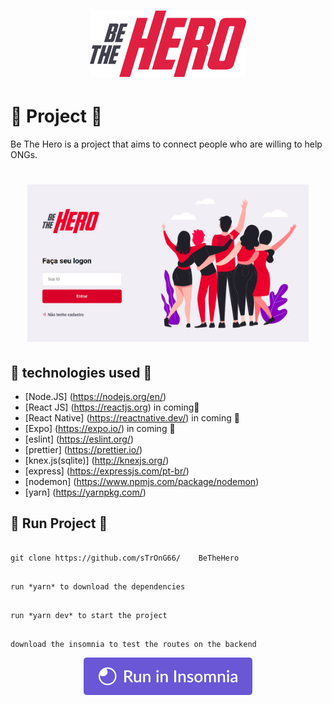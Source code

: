<h1 align = "center">
    <img alt = "BeTheHero" title = "#BeTheHero" src = "./images/logo.svg" width = "250px" />
</h1>

# :rocket:  Project :rocket: 

Be The Hero is a project that aims to connect people who are willing to help ONGs.

<h1 align = "center">
    <img alt = "Página de login" title = "Página de login" src = "./images/login-page.png" width = "450px" />
</h1>

## :rocket: technologies used :rocket:
- [Node.JS] (https://nodejs.org/en/) 
- [React JS] (https://reactjs.org) in coming:construction:
- [React Native] (https://reactnative.dev/) in coming :construction:
- [Expo] (https://expo.io/) in coming :construction:
- [eslint] (https://eslint.org/)
- [prettier] (https://prettier.io/)
- [knex.js(sqlite)] (http://knexjs.org/)
- [express] (https://expressjs.com/pt-br/)
- [nodemon] (https://www.npmjs.com/package/nodemon)
- [yarn] (https://yarnpkg.com/)



## :rocket:  Run Project :rocket: 

```

git clone https://github.com/sTrOnG66/    BeTheHero

```
```

run *yarn* to download the dependencies

```
```

run *yarn dev* to start the project

```

```

download the insomnia to test the routes on the backend

```
<p align = "center">
  <a href = "https://insomnia.rest/download/" target = " "> <img src ="./images/run.svg"alt ="Download Insominia"> </a>
</p>



